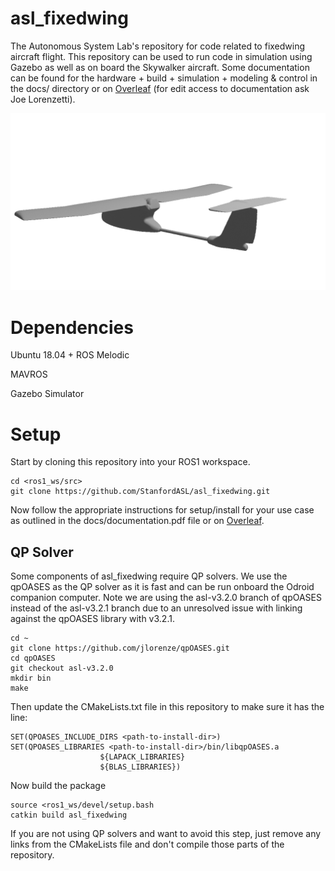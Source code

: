# asl_fixedwing
The Autonomous System Lab's repository for code related to fixedwing aircraft flight. This repository can be used to run code in simulation using Gazebo as well as on board the Skywalker aircraft. Some documentation can be found for the hardware + build + simulation + modeling & control in the docs/ directory or on [Overleaf](https://www.overleaf.com/read/ccyrgryqcnwj) (for edit access to documentation ask Joe Lorenzetti).

![Fixed Wing Image](./img/fixedwing.gif)

# Dependencies
Ubuntu 18.04 + ROS Melodic

MAVROS

Gazebo Simulator

# Setup
Start by cloning this repository into your ROS1 workspace.
```
cd <ros1_ws/src>
git clone https://github.com/StanfordASL/asl_fixedwing.git
```

Now follow the appropriate instructions for setup/install for your use case as outlined in the docs/documentation.pdf file or on [Overleaf](https://www.overleaf.com/read/ccyrgryqcnwj).

## QP Solver
Some components of asl_fixedwing require QP solvers. We use the qpOASES as the QP solver as it is fast and can be run onboard the Odroid companion computer. Note we are using the asl-v3.2.0 branch of qpOASES instead of the asl-v3.2.1 branch due to an unresolved issue with linking against the qpOASES library with v3.2.1.

```
cd ~
git clone https://github.com/jlorenze/qpOASES.git
cd qpOASES
git checkout asl-v3.2.0
mkdir bin
make
```

Then update the CMakeLists.txt file in this repository to make sure it has the line:
```
SET(QPOASES_INCLUDE_DIRS <path-to-install-dir>)
SET(QPOASES_LIBRARIES <path-to-install-dir>/bin/libqpOASES.a
					${LAPACK_LIBRARIES}
					${BLAS_LIBRARIES})
```
Now build the package
```
source <ros1_ws/devel/setup.bash
catkin build asl_fixedwing
```

If you are not using QP solvers and want to avoid this step, just remove any links from the CMakeLists file and don't compile those parts of the repository.
